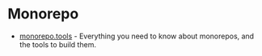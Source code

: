 # Monorepo

- [monorepo.tools](https://monorepo.tools) - Everything you need to know about monorepos, and the tools to build them.
